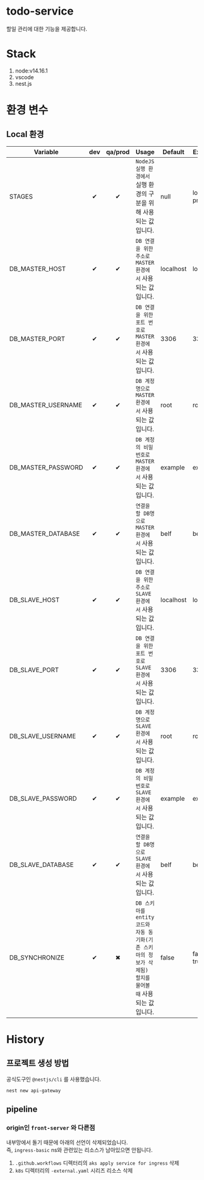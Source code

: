 # todo-service

할일 관리에 대한 기능을 제공합니다.

# Stack

1. node:v14.16.1
1. vscode
1. nest.js

# 환경 변수

## Local 환경

| Variable           | dev | qa/prod | Usage                                                                                                    | Default   | Example         |
| ------------------ | :-: | :-----: | -------------------------------------------------------------------------------------------------------- | --------- | --------------- |
| STAGES             |  ✔  |    ✔    | `NodeJS 실행 환경에서` 실행 환경의 구분을 위해 사용되는 값입니다.                                        | null      | local, qa, prod |
| DB_MASTER_HOST     |  ✔  |    ✔    | `DB 연결을 위한 주소로 MASTER 환경에서` 사용되는 값입니다.                                               | localhost | localhost       |
| DB_MASTER_PORT     |  ✔  |    ✔    | `DB 연결을 위한 포트 번호로 MASTER 환경에서` 사용되는 값입니다.                                          | 3306      | 3306            |
| DB_MASTER_USERNAME |  ✔  |    ✔    | `DB 계정명으로 MASTER 환경에서` 사용되는 값입니다.                                                       | root      | root            |
| DB_MASTER_PASSWORD |  ✔  |    ✔    | `DB 계정의 비밀번호로 MASTER 환경에서` 사용되는 값입니다.                                                | example   | example         |
| DB_MASTER_DATABASE |  ✔  |    ✔    | `연결을 할 DB명으로 MASTER 환경에서` 사용되는 값입니다.                                                  | belf      | belf            |
| DB_SLAVE_HOST      |  ✔  |    ✔    | `DB 연결을 위한 주소로 SLAVE 환경에서` 사용되는 값입니다.                                                | localhost | localhost       |
| DB_SLAVE_PORT      |  ✔  |    ✔    | `DB 연결을 위한 포트 번호로 SLAVE 환경에서` 사용되는 값입니다.                                           | 3306      | 3306            |
| DB_SLAVE_USERNAME  |  ✔  |    ✔    | `DB 계정명으로 SLAVE 환경에서` 사용되는 값입니다.                                                        | root      | root            |
| DB_SLAVE_PASSWORD  |  ✔  |    ✔    | `DB 계정의 비밀번호로 SLAVE 환경에서` 사용되는 값입니다.                                                 | example   | example         |
| DB_SLAVE_DATABASE  |  ✔  |    ✔    | `연결을 할 DB명으로 SLAVE 환경에서` 사용되는 값입니다.                                                   | belf      | belf            |
| DB_SYNCHRONIZE     |  ✔  |    ✖    | `DB 스키마를 entity 코드와 자동 동기화(기존 스키마의 정보가 삭제됨) 할지를 물어볼 때` 사용되는 값입니다. | false     | false, true     |

# History

## 프로젝트 생성 방법

공식도구인 `@nestjs/cli` 를 사용했습니다.

```shell
nest new api-gateway
```

## pipeline

### origin인 `front-server` 와 다른점

내부망에서 돌기 때문에 아래의 선언이 삭제되었습니다.  
즉, `ingress-basic` ns와 관련있는 리소스가 남아있으면 안됩니다.

1. `.github.workflows` 디렉터리의 `aks apply service for ingress` 삭제
1. `k8s` 디렉터리의 `-external.yaml` 시리즈 리소스 삭제
